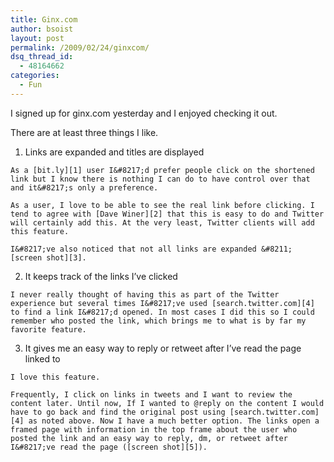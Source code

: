 ```yaml
---
title: Ginx.com
author: bsoist
layout: post
permalink: /2009/02/24/ginxcom/
dsq_thread_id:
  - 48164662
categories:
  - Fun
---
```

I signed up for ginx.com yesterday and I enjoyed checking it out.

There are at least three things I like.

  1. Links are expanded and titles are displayed  
      
    As a [bit.ly][1] user I&#8217;d prefer people click on the shortened link but I know there is nothing I can do to have control over that and it&#8217;s only a preference.
    
    As a user, I love to be able to see the real link before clicking. I tend to agree with [Dave Winer][2] that this is easy to do and Twitter will certainly add this. At the very least, Twitter clients will add this feature.
    
    I&#8217;ve also noticed that not all links are expanded &#8211; [screen shot][3].

  2. It keeps track of the links I&#8217;ve clicked  
      
    I never really thought of having this as part of the Twitter experience but several times I&#8217;ve used [search.twitter.com][4] to find a link I&#8217;d opened. In most cases I did this so I could remember who posted the link, which brings me to what is by far my favorite feature.

  3. It gives me an easy way to reply or retweet after I&#8217;ve read the page linked to  
      
    I love this feature.
    
    Frequently, I click on links in tweets and I want to review the content later. Until now, If I wanted to @reply on the content I would have to go back and find the original post using [search.twitter.com][4] as noted above. Now I have a much better option. The links open a framed page with information in the top frame about the user who posted the link and an easy way to reply, dm, or retweet after I&#8217;ve read the page ([screen shot][5]).

 [1]: http://bit.ly
 [2]: http://www.scripting.com/stories/2009/02/21/playingWithGinxcom.html
 [3]: http://flickr.com/photos/bsoist/3305887159/
 [4]: http://search.twitter.com
 [5]: http://flickr.com/photos/bsoist/3306718248/